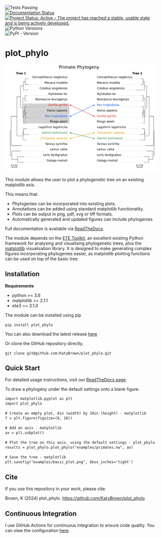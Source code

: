 ![Tests Passing](https://github.com/KatyBrown/plot_phylo/actions/workflows/main.yml/badge.svg)<br>
[![Documentation Status](https://readthedocs.org/projects/plot-phylo/badge/?version=latest)](https://plot-phylo.readthedocs.io/en/latest/?badge=latest)<br>
[![Project Status: Active – The project has reached a stable, usable state and is being actively developed.](https://www.repostatus.org/badges/latest/active.svg)](https://www.repostatus.org/#active)<br>
![Python Versions](https://img.shields.io/pypi/pyversions/plot-phylo)<br>
![PyPI - Version](https://img.shields.io/pypi/v/plot-phylo)

# plot_phylo

![Illustration](./examples/layered.png "Illustration")

This module allows the user to plot a phylogenetic tree on an existing matplotlib axis.

This means that:
* Phylogenies can be incorporated into existing plots.
* Annotations can be added using standard matplotlib functionality.
* Plots can be output in png, pdf, svg or tiff formats.
* Automatically generated and updated figures can include phylogenies

Full documentation is available via [ReadTheDocs](https://plot-phylo.readthedocs.io/en/latest/index.html).

The module depends on the [ETE Toolkit](http://etetoolkit.org/), an excellent existing Python framework for analysing and visualising phylogenetic trees, plus the [matplotlib](https://matplotlib.org/) visualisation library. It is designed to make generating complex figures incorporating phylogenies easier, as matplotlib plotting functions can be used on top of the basic tree.


## Installation

**Requirements**

* python >= 3.6
* matplotlib >= 2.1.1
* ete3 >= 3.1.0

The module can be installed using pip

`pip install plot_phylo`

You can also download the latest release [here](https://github.com/KatyBrown/plot_phylo/releases/latest)

Or clone the GitHub repository directly.

`git clone git@github.com:KatyBrown/plot_phylo.git`

## Quick Start
For detailed usage instructions, visit our [ReadTheDocs page](https://plot-phylo.readthedocs.io/en/latest/index.html).

To draw a phylogeny under the default settings onto a blank figure.

```
import matplotlib.pyplot as plt
import plot_phylo

# Create an empty plot, 8in (width) by 10in (height) - matplotlib
f = plt.figure(figsize=(8, 10))

# Add an axis - matplotlib
ax = plt.subplot()

# Plot the tree on this axis, using the default settings - plot_phylo
results = plot_phylo.plot_phylo("examples/primates.nw", ax)

# Save the tree - matplotlib
plt.savefig("examples/basic_plot.png", bbox_inches='tight')
```


## Cite

If you use this repository in your work, please cite:

Brown, K (2024) plot_phylo. https://github.com/KatyBrown/plot_phylo

## Continuous Integration
I use GitHub Actions for continuous integration to ensure code quality. You can view the configuration [here](https://github.com/KatyBrown/plot_phylo/blob/main/.github/workflows/main.yml).
